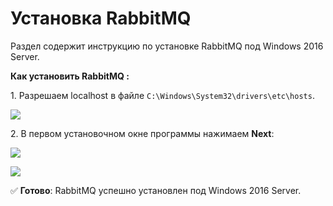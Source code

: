 # Установка RabbitMQ 
Раздел содержит инструкцию по установке RabbitMQ под Windows 2016 Server. 

**Как установить RabbitMQ :**

1\. Разрешаем localhost в файле `C:\Windows\System32\drivers\etc\hosts`.

![](<../../../.gitbook/assets/>)

2\. В первом установочном окне программы нажимаем **Next**:

![](<../../../.gitbook/assets/>)

![](<../../../.gitbook/assets/>)


:white_check_mark: **Готово**: RabbitMQ успешно установлен под Windows 2016 Server.



